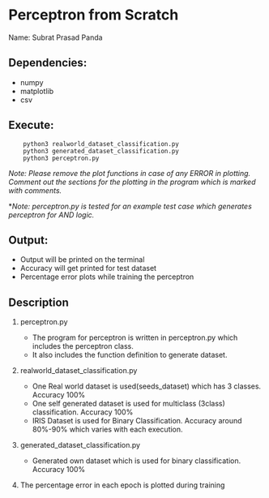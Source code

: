 
# Perceptron from Scratch
Name: Subrat Prasad Panda

## Dependencies:
- numpy
- matplotlib
- csv


## Execute:
```console
	python3 realworld_dataset_classification.py
	python3 generated_dataset_classification.py
	python3 perceptron.py
```
*Note: Please remove the plot functions in case of any ERROR in plotting. Comment out the sections for the plotting in the program which is marked with comments.*

**Note: perceptron.py is tested for an example test case which generates perceptron for AND logic.*

## Output:
- Output will be printed on the terminal
- Accuracy will get printed for test dataset
- Percentage error plots while training the perceptron



## Description
1. perceptron.py
	- The program for perceptron is written in perceptron.py which includes the perceptron class.
	- It also includes the function definition to generate dataset.

2. realworld_dataset_classification.py
	- One Real world dataset is used(seeds_dataset) which has 3 classes. Accuracy 100%
	- One self generated dataset is used for multiclass (3class) classification. Accuracy 100%
	- IRIS Dataset is used for Binary Classification. Accuracy around 80%-90% which varies with each execution.

3. generated_dataset_classification.py
	- Generated own dataset which is used for binary classification. Accuracy 100%

4. The percentage error in each epoch is plotted during training

